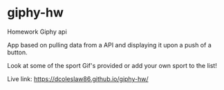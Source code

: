 # giphy-hw
Homework Giphy api

App based on pulling data from a API and displaying it upon a push of a button.

Look at some of the sport Gif's provided or add your own sport to the list!

Live link: https://dcoleslaw86.github.io/giphy-hw/